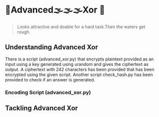 # :rainbow:Advanced:fog::fog::fog:Xor  :sunrise:

> Looks attractive and doable for a hard task.Then the waters get rough.

## Understanding Advanced Xor

There is a script (advanced_xor.py) that encrypts plaintext provided as an input using a key generated using urandom and gives the ciphertext as output. A ciphertext with 242 characters has been provided that has been encrypted using the given script. Another script check_hash.py has been provided to check if an answer is generated.


### Encoding Script (advanced_xor.py)

## Tackling Advanced Xor
